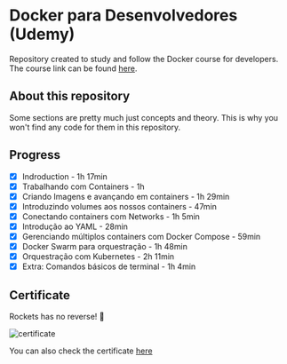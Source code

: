 # Docker para Desenvolvedores (Udemy)

Repository created to study and follow the Docker course for developers. The course link can be found [here](https://www.udemy.com/course/docker-para-desenvolvedores-com-docker-swarm-e-kubernetes/).

## About this repository

Some sections are pretty much just concepts and theory. This is why you won't find any code for them in this repository.

## Progress

- [x] Indroduction - 1h 17min
- [x] Trabalhando com Containers - 1h
- [x] Criando Imagens e avançando em containers - 1h 29min
- [x] Introduzindo volumes aos nossos containers - 47min
- [x] Conectando containers com Networks - 1h 5min
- [x] Introdução ao YAML - 28min
- [x] Gerenciando múltiplos containers com Docker Compose - 59min
- [x] Docker Swarm para orquestração - 1h 48min
- [x] Orquestração com Kubernetes - 2h 11min
- [x] Extra: Comandos básicos de terminal - 1h 4min

## Certificate

Rockets has no reverse! :rocket:

![certificate](https://udemy-certificate.s3.amazonaws.com/image/UC-e938e9f7-fd1e-4596-a353-b8ce93f1cbde.jpg?v=1620449379000)

You can also check the certificate [here](https://www.udemy.com/certificate/UC-e938e9f7-fd1e-4596-a353-b8ce93f1cbde/)
